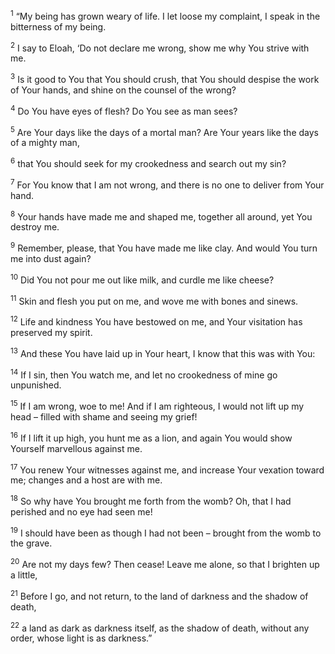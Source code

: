 <sup>1</sup> “My being has grown weary of life. I let loose my complaint, I speak in the bitterness of my being.

<sup>2</sup> I say to Eloah, ‘Do not declare me wrong, show me why You strive with me.

<sup>3</sup> Is it good to You that You should crush, that You should despise the work of Your hands, and shine on the counsel of the wrong?

<sup>4</sup> Do You have eyes of flesh? Do You see as man sees?

<sup>5</sup> Are Your days like the days of a mortal man? Are Your years like the days of a mighty man,

<sup>6</sup> that You should seek for my crookedness and search out my sin?

<sup>7</sup> For You know that I am not wrong, and there is no one to deliver from Your hand.

<sup>8</sup> Your hands have made me and shaped me, together all around, yet You destroy me.

<sup>9</sup> Remember, please, that You have made me like clay. And would You turn me into dust again?

<sup>10</sup> Did You not pour me out like milk, and curdle me like cheese?

<sup>11</sup> Skin and flesh you put on me, and wove me with bones and sinews.

<sup>12</sup> Life and kindness You have bestowed on me, and Your visitation has preserved my spirit.

<sup>13</sup> And these You have laid up in Your heart, I know that this was with You:

<sup>14</sup> If I sin, then You watch me, and let no crookedness of mine go unpunished.

<sup>15</sup> If I am wrong, woe to me! And if I am righteous, I would not lift up my head – filled with shame and seeing my grief!

<sup>16</sup> If I lift it up high, you hunt me as a lion, and again You would show Yourself marvellous against me.

<sup>17</sup> You renew Your witnesses against me, and increase Your vexation toward me; changes and a host are with me.

<sup>18</sup> So why have You brought me forth from the womb? Oh, that I had perished and no eye had seen me!

<sup>19</sup> I should have been as though I had not been – brought from the womb to the grave.

<sup>20</sup> Are not my days few? Then cease! Leave me alone, so that I brighten up a little,

<sup>21</sup> Before I go, and not return, to the land of darkness and the shadow of death,

<sup>22</sup> a land as dark as darkness itself, as the shadow of death, without any order, whose light is as darkness.”

